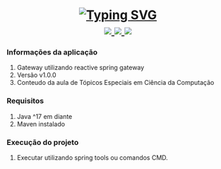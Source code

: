 <h1 align="center">
<a href="https://git.io/typing-svg"><img src="https://readme-typing-svg.herokuapp.com?font=Righteous&pause=1000&color=F1F7F5&background=FF565600&center=true&vCenter=true&width=500&height=70&lines=Projeto+Spring+Boot%3A+Reactive+Gateway;Dev%3A+Italo+Kaique" alt="Typing SVG" /></a>
<div align="center"> 
  <a href="mailto:italohyu122@gmail.com">
    <img src="https://img.shields.io/badge/Gmail-333333?style=for-the-badge&logo=gmail&logoColor=red" />
  </a>
  <a href="https://www.linkedin.com/in/italo-kaique-bertini-bueno-6839a8224?utm_source=share&utm_campaign=share_via&utm_content=profile&utm_medium=android_app" target="_blank">
    <img src="https://img.shields.io/badge/LinkedIn-0077B5?style=for-the-badge&logo=linkedin&logoColor=white" target="_blank" />
  </a>
  <a href="https://theloopcode.com/portfolio/" target="_blank">
     <img src="https://img.shields.io/badge/Portfolio-FF5722?style=for-the-badge&logo=todoist&logoColor=white" target="_blank" /> <!-- sqlite, safari, google-chrome are other good icon options -->
  </a>
</div>
</h1>

### Informações da aplicação
1. Gateway utilizando reactive spring gateway
2. Versão v1.0.0
3. Conteudo da aula de Tópicos Especiais em Ciência da Computação

### Requisitos
1. Java ^17 em diante
2. Maven instalado

### Execução do projeto
1. Executar utilizando spring tools ou comandos CMD.
